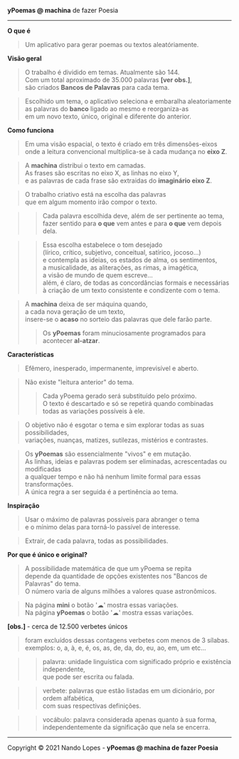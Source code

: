 **yPoemas @ machina** de fazer Poesia  
___
**O que é**  
> Um aplicativo para gerar poemas ou textos aleatóriamente.  

**Visão geral**  
> O trabalho é dividido em temas. Atualmente são 144.  
> Com um total aproximado de 35.000 palavras **[ver obs.]**,  
> são criados **Bancos de Palavras** para cada tema.  

> Escolhido um tema, o aplicativo seleciona e embaralha aleatoriamente  
> as palavras do **banco** ligado ao mesmo e reorganiza-as  
> em um novo texto, único, original e diferente do anterior.  

**Como funciona**  
> Em uma visão espacial, o texto é criado em três dimensões-eixos  
  onde a leitura convencional multiplica-se à cada mudança no **eixo Z**.  

> A **machina** distribui o texto em camadas.  
  As frases são escritas no eixo X, as linhas no eixo Y,  
  e as palavras de cada frase são extraidas do **imaginário eixo Z**.  

> O trabalho criativo está na escolha das palavras  
  que em algum momento irão compor o texto.  

>> Cada palavra escolhida deve, além de ser pertinente ao tema,  
  fazer sentido para **o que** vem antes e para **o que** vem depois dela.  

>> Essa escolha estabelece o tom desejado  
   (lírico, crítico, subjetivo, conceitual, satírico, jocoso...)  
   e contempla as ideias, os estados de alma, os sentimentos,  
   a musicalidade, as aliterações, as rimas, a imagética,  
   a visão de mundo de quem escreve...  
   além, é claro, de todas as concordâncias formais e necessárias  
   à criação de um texto consistente e condizente com o tema.  

> A **machina** deixa de ser máquina quando,  
  a cada nova geração de um texto,  
  insere-se o **acaso** no sorteio das palavras que dele farão parte.  
>> Os **yPoemas** foram minuciosamente programados para acontecer **al-atzar**.  

**Características**  
> Efêmero, inesperado, impermanente, imprevisível e aberto.  

> Não existe "leitura anterior" do tema.  
>> Cada yPoema gerado será substituído pelo próximo.  
>> O texto é descartado e só se repetirá quando combinadas   
>> todas as variações possíveis à ele.  

> O objetivo não é esgotar o tema e sim explorar todas as suas possibilidades,  
  variações, nuanças, matizes, sutilezas, mistérios e contrastes.  

> Os **yPoemas** são essencialmente "vivos" e em mutação.  
  As linhas, ideias e palavras podem ser eliminadas, acrescentadas ou modificadas  
  a qualquer tempo e não há nenhum limite formal para essas transformações.  
  A única regra a ser seguida é a pertinência ao tema.  

**Inspiração**  
> Usar o máximo de palavras possíveis para abranger o tema  
  e o mínimo delas para torná-lo passível de interesse.  

> Extrair, de cada palavra, todas as possibilidades.  

**Por que é único e original?**  
> A possibilidade matemática de que um yPoema se repita  
  depende da quantidade de opções existentes nos "Bancos de Palavras" do tema.  
  O número varia de alguns milhões a valores quase astronômicos.  

> Na página **mini** o botão '☁' mostra essas variações.  
> Na página **yPoemas** o botão '☁' mostra essas variações.  

**[obs.]** - cerca de 12.500 verbetes únicos  
> foram excluídos dessas contagens verbetes com menos de 3 sílabas.  
> exemplos: o, a, à, e, é, os, as, de, da, do, eu, ao, em, um etc...  

>> palavra: unidade linguística com significado próprio e existência independente,  
>> que pode ser escrita ou falada.  

>> verbete: palavras que estão listadas em um dicionário, por ordem alfabética,  
>> com suas respectivas definições.  

>> vocábulo: palavra considerada apenas quanto à sua forma,  
>> independentemente da significação que nela se encerra.  

___
Copyright © 2021 Nando Lopes - **yPoemas @ machina de fazer Poesia**